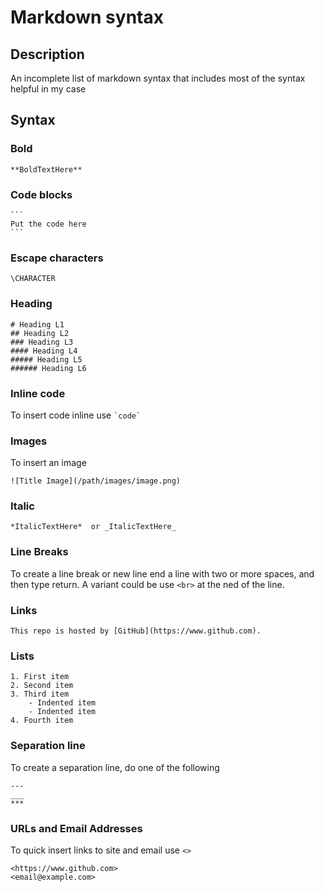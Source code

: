 # Markdown syntax  
## Description  
An incomplete list of markdown syntax that includes most of the syntax helpful in my case  

## Syntax  


### Bold
```
**BoldTextHere**
```  

### Code blocks  
``````
```
Put the code here
```
``````

### Escape characters
```
\CHARACTER
```

### Heading  
```
# Heading L1
## Heading L2
### Heading L3
#### Heading L4
##### Heading L5
###### Heading L6
```

### Inline code  
To insert code inline use `` `code` ``
  
### Images
To insert an image
```
![Title Image](/path/images/image.png)
```  
### Italic
```
*ItalicTextHere*  or _ItalicTextHere_
```
  
### Line Breaks
To create a line break or new line end a line with two or more spaces, and then type return.
A variant could be use `<br>` at the ned of the line.   

### Links
```
This repo is hosted by [GitHub](https://www.github.com).
```
  
### Lists
```
1. First item
2. Second item
3. Third item
    - Indented item
    - Indented item
4. Fourth item
```
### Separation line
To create a separation line, do one of the following
```
---
___
***
```

### URLs and Email Addresses  
To quick insert links to site and email use `<>`
```
<https://www.github.com>
<email@example.com>
```
